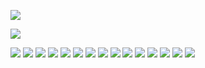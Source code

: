 ![](https://img.shields.io/badge/OS-Linux-informational?style=flat&logo=linux&logoColor=white&color=6aa6f8)

![](https://img.shields.io/badge/Editor-VS_Code-informational?style=flat&logo=visual-studio-code&logoColor=white&color=6aa6f8)

![](https://img.shields.io/badge/languages-Python-informational?style=flat&logo=python&logoColor=white&color=6aa6f8)
![](https://img.shields.io/badge/Software-MATLAB-informational?style=flat&logo=kubernetes&logoColor=white&color=6aa6f8)
![](https://img.shields.io/badge/Software-LaTeX-informational?style=flat&logo=LaTeX&logoColor=white&color=6aa6f8)
![](https://img.shields.io/badge/Software-git-informational?style=flat&logo=Git&logoColor=white&color=6aa6f8)
![](https://img.shields.io/badge/Software-OpenCV-informational?style=flat&logo=OpenCV&logoColor=white&color=6aa6f8)
![](https://img.shields.io/badge/Software-scikit-learn-informational?style=flat&logo=scikit-learn&logoColor=white&color=6aa6f8)
![](https://img.shields.io/badge/Software-Matplotlib-informational?style=flat&logo=Anaconda&logoColor=white&color=6aa6f8)
![](https://img.shields.io/badge/Software-Seaborn-informational?style=flat&logo=Anaconda&logoColor=white&color=6aa6f8)
![](https://img.shields.io/badge/Software-Pytest-informational?style=flat&logo=Pytest&logoColor=white&color=6aa6f8)
![](https://img.shields.io/badge/MCU-Arduino-informational?style=flat&logo=Arduino&logoColor=white&color=6aa6f8)
![](https://img.shields.io/badge/Software-OpenCV-informational?style=flat&logo=OpenCV&logoColor=white&color=6aa6f8)
![](https://img.shields.io/badge/Software-OpenCV-informational?style=flat&logo=OpenCV&logoColor=white&color=6aa6f8)
![](https://img.shields.io/badge/Software-OpenCV-informational?style=flat&logo=OpenCV&logoColor=white&color=6aa6f8)
![](https://img.shields.io/badge/Software-OpenCV-informational?style=flat&logo=OpenCV&logoColor=white&color=6aa6f8)
![](https://img.shields.io/badge/Software-OpenCV-informational?style=flat&logo=OpenCV&logoColor=white&color=6aa6f8)
